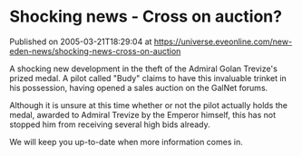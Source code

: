 # Shocking news - Cross on auction?
Published on 2005-03-21T18:29:04 at https://universe.eveonline.com/new-eden-news/shocking-news-cross-on-auction

A shocking new development in the theft of the Admiral Golan Trevize's prized medal. A pilot called "Budy" claims to have this invaluable trinket in his possession, having opened a sales auction on the GalNet forums.   
  
Although it is unsure at this time whether or not the pilot actually holds the medal, awarded to Admiral Trevize by the Emperor himself, this has not stopped him from receiving several high bids already.   
  
We will keep you up-to-date when more information comes in.
